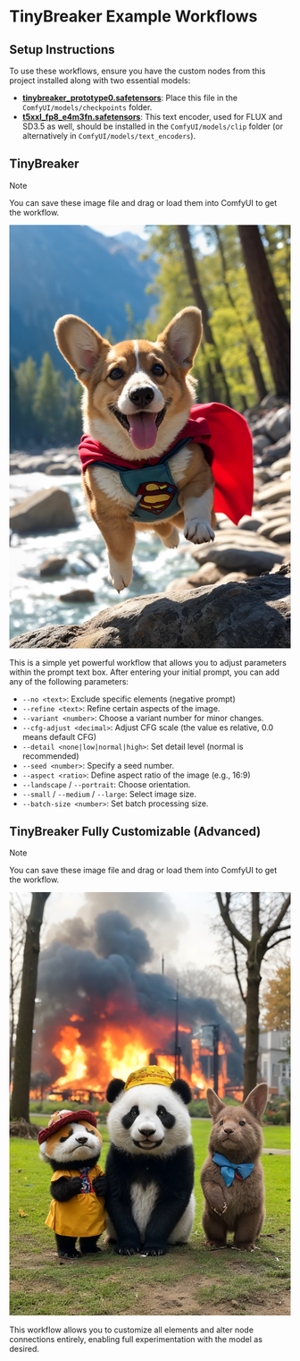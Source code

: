 # TinyBreaker Example Workflows

## Setup Instructions

To use these workflows, ensure you have the custom nodes from this project installed along with two essential models:

- **[tinybreaker_prototype0.safetensors](https://civitai.com/models/1213728)**: Place this file in the `ComfyUI/models/checkpoints` folder.
- **[t5xxl_fp8_e4m3fn.safetensors](https://huggingface.co/Comfy-Org/stable-diffusion-3.5-fp8/blob/main/text_encoders/t5xxl_fp8_e4m3fn.safetensors)**: This text encoder, used for FLUX and SD3.5 as well, should be installed in the `ComfyUI/models/clip` folder (or alternatively in `ComfyUI/models/text_encoders`).


## TinyBreaker

> [!NOTE]
> You can save these image file and drag or load them into ComfyUI to get the workflow.

![Example](tinybreaker_example.png)

This is a simple yet powerful workflow that allows you to adjust parameters within the prompt text box. After entering your initial prompt, you can add any of the following parameters:

- `--no <text>`: Exclude specific elements (negative prompt)
- `--refine <text>`: Refine certain aspects of the image.
- `--variant <number>`: Choose a variant number for minor changes.
- `--cfg-adjust <decimal>`: Adjust CFG scale (the value es relative, 0.0 means default CFG)
- `--detail <none|low|normal|high>`: Set detail level (normal is recommended)
- `--seed <number>`: Specify a seed number.
- `--aspect <ratio>`: Define aspect ratio of the image (e.g., 16:9)
- `--landscape` / `--portrait`: Choose orientation.
- `--small` / `--medium` / `--large`: Select image size.
- `--batch-size <number>`: Set batch processing size.


## TinyBreaker Fully Customizable (Advanced)

> [!NOTE]
> You can save these image file and drag or load them into ComfyUI to get the workflow.

![Fully Customizable Example](tinybreaker_fully_customizable_example.png)

This workflow allows you to customize all elements and alter node connections entirely, enabling full experimentation with the model as desired.